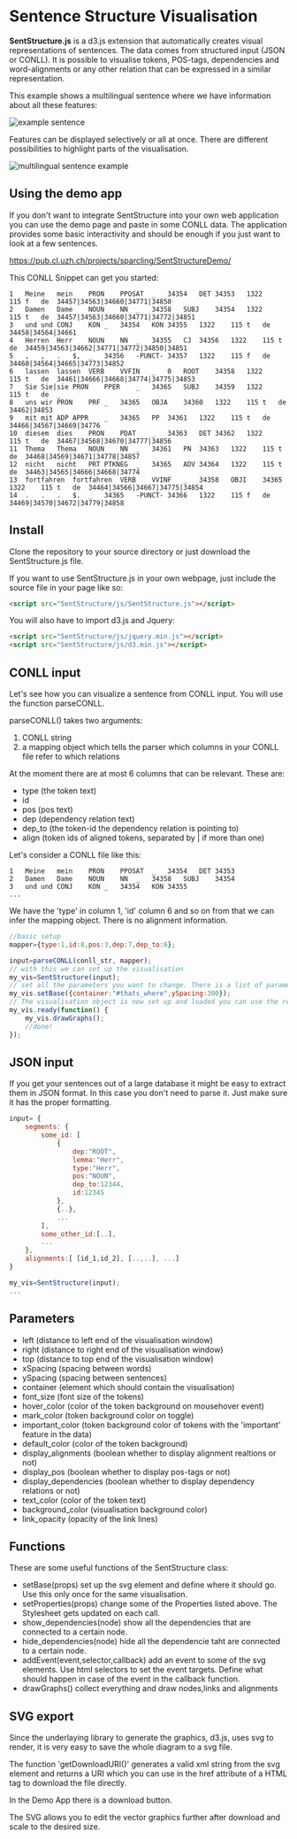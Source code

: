 # Sentence Structure Visualisation

**SentStructure.js** is a d3.js extension that automatically creates visual representations of sentences. The data comes from structured input (JSON or CONLL). 
It is possible to visualise tokens, POS-tags, dependencies and word-alignments or any other relation that can be expressed in a similar representation.

This example shows a multilingual sentence where we have information about all these features:

![example sentence](https://gitlab.cl.uzh.ch/sparcling/SentStructure.js/uploads/2e55b8b8a7e062d1d74d3538c361fa29/Bildschirmfoto_2017-05-19_um_23.42.58.png)


Features can be displayed selectively or all at once. There are different possibilities to highlight parts of the visualisation.

![multilingual sentence example](https://gitlab.cl.uzh.ch/sparcling/SentStructure.js/uploads/179a7ad46c54e4059f4d372a88e752b4/Bildschirmfoto_2017-05-19_um_23.29.31.png)

## Using the demo app

If you don't want to integrate SentStructure into your own web application you can use the demo page and paste in some CONLL data. 
The application provides some basic interactivity and should be enough if you just want to look at a few sentences.

https://pub.cl.uzh.ch/projects/sparcling/SentStructureDemo/

This CONLL Snippet can get you started:
```
1	Meine	mein	PRON	PPOSAT	_	34354	DET	34353	1322	115	f	de	34457|34563|34660|34771|34850
2	Damen	Dame	NOUN	NN	_	34358	SUBJ	34354	1322	115	t	de	34457|34563|34660|34771|34772|34851	
3	und	und	CONJ	KON	_	34354	KON	34355	1322	115	t	de	34458|34564|34661	
4	Herren	Herr	NOUN	NN	_	34355	CJ	34356	1322	115	t	de	34459|34563|34662|34771|34772|34850|34851	
5	,	,	.	$,	_	34356	-PUNCT-	34357	1322	115	f	de	34460|34564|34665|34773|34852
6	lassen	lassen	VERB	VVFIN	_	0	ROOT	34358	1322	115	t	de	34461|34666|34668|34774|34775|34853	
7	Sie	Sie|sie	PRON	PPER	_	34365	SUBJ	34359	1322	115	t	de	_	
8	uns	wir	PRON	PRF	_	34365	OBJA	34360	1322	115	t	de	34462|34853
9	mit	mit	ADP	APPR	_	34365	PP	34361	1322	115	t	de	34466|34567|34669|34776	
10	diesem	dies	PRON	PDAT	_	34363	DET	34362	1322	115	t	de	34467|34568|34670|34777|34856
11	Thema	Thema	NOUN	NN	_	34361	PN	34363	1322	115	t	de	34468|34569|34671|34778|34857
12	nicht	nicht	PRT	PTKNEG	_	34365	ADV	34364	1322	115	t	de	34463|34565|34666|34668|34774
13	fortfahren	fortfahren	VERB	VVINF	_	34358	OBJI	34365	1322	115	t	de	34464|34566|34667|34775|34854
14	.	.	.	$.	_	34365	-PUNCT-	34366	1322	115	f	de	34469|34570|34672|34779|34858
```

## Install

Clone the repository to your source directory or just download the SentStructure.js file.

If you want to use SentStructure.js in your own webpage, just include the source file in your page like so:

```html
<script src="SentStructure/js/SentStructure.js"></script>
```

You will also have to import d3.js and Jquery:

```html
<script src="SentStructure/js/jquery.min.js"></script>
<script src="SentStructure/js/d3.min.js"></script>
```


## CONLL input

Let's see how you can visualize a sentence from CONLL input. You will use the function parseCONLL. 

parseCONLL() takes two arguments:

1. CONLL string
2. a mapping object which tells the parser which columns in your CONLL file refer to which relations

At the moment there are at most 6 columns that can be relevant. These are:

- type (the token text)
- id
- pos (pos text)
- dep (dependency relation text)
- dep_to (the token-id the dependency relation is pointing to)
- align (token ids of aligned tokens, separated by | if more than one)

Let's consider a CONLL file like this: 

```
1	Meine	mein	PRON	PPOSAT	_	34354	DET	34353	
2	Damen	Dame	NOUN	NN	_	34358	SUBJ	34354	
3	und	und	CONJ	KON	_	34354	KON	34355
...
```

We have the 'type' in column 1, 'id' column 6 and so on from that we can infer the mapping object. There is no alignment information.
```javascript
//basic setup
mapper={type:1,id:8,pos:3,dep:7,dep_to:6};

input=parseCONLL(conll_str, mapper);
// with this we can set up the visualisation
my_vis=SentStructure(input);
// set all the parameters you want to change. There is a list of parameters below. Only thing mandatory is the container for the visualisation.
my_vis.setBase({container:"#thats_where",ySpacing:300});
// The visualisation object is now set up and loaded you can use the ready function to declare what should happen after the data is loaded
my_vis.ready(function() {
    my_vis.drawGraphs();
    //done!
});

```
## JSON input

If you get your sentences out of a large database it might be easy to extract them in JSON format. In this case you don't need to parse it. Just make sure it has the proper formatting.

```javascript
input= {
    segments: {
        some_id: [
            {
                dep:"ROOT",
                lemma:"Herr",
                type:"Herr",
                pos:"NOUN",
                dep_to:12344,
                id:12345
            },
            {..},
            ...
        ],
        some_other_id:[..],
        ...
    },
    alignments:[ [id_1,id_2], [..,..], ...]
}

my_vis=SentStructure(input);
...
```
## Parameters

- left (distance to left end of the visualisation window)
- right (distance to right end of the visualisation window)
- top (distance to top end of the visualisation window)
- xSpacing (spacing between words)
- ySpacing (spacing between sentences)
- container (element which should contain the visualisation)
- font_size (font size of the tokens)
- hover_color (color of the token background on mousehover event)
- mark_color (token background color on toggle)
- important_color (token background color of tokens with the 'important' feature in the data)
- default_color (color of the token background)
- display_alignments (boolean whether to display alignment realtions or not)
- display_pos (boolean whether to display pos-tags or not)
- display_dependencies (boolean whether to display dependency relations or not)
- text_color (color of the token text)
- background_color (visualisation background color)
- link_opacity (opacity of the link lines)

## Functions

These are some useful functions of the SentStructure class:

- setBase(props)    set up the svg element and define where it should go. Use this only once for the same visualisation. 
- setProperties(props)    change some of the Properties listed above. The Stylesheet gets updated on each call.
- show_dependencies(node)    show all the dependencies that are connected to a certain node.
- hide_dependencies(node)    hide all the dependencie taht are connected to a certain node.
- addEvent(event,selector,callback)     add an event to some of the svg elements. Use html selectors to set the event targets. Define what should happen in case of the event in the callback function.
- drawGraphs()   collect everything and draw nodes,links and alignments

## SVG export

Since the underlaying library to generate the graphics, d3.js, uses svg to render, it is very easy to save the whole diagram to a svg file.

The function 'getDownloadURI()' generates a valid xml string from the svg element and returns a URI which you can use in the href attribute of a HTML <a> tag to download the file directly.

In the Demo App there is a download button.

The SVG allows you to edit the vector graphics further after download and scale to the desired size.
